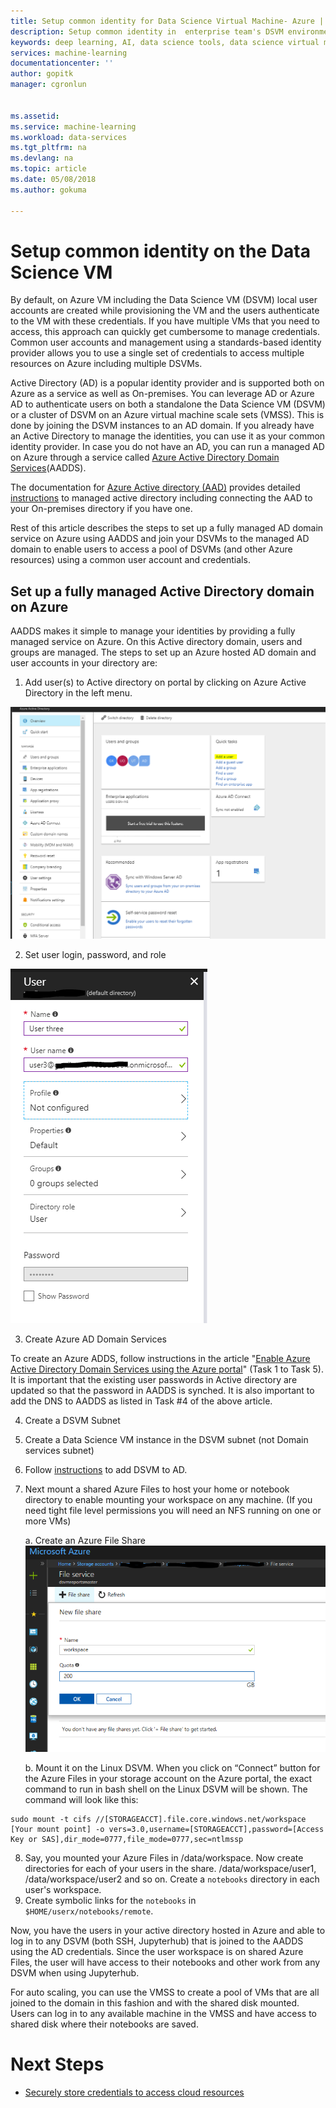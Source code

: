 ```yaml
---
title: Setup common identity for Data Science Virtual Machine- Azure | Microsoft Docs
description: Setup common identity in  enterprise team's DSVM environments.
keywords: deep learning, AI, data science tools, data science virtual machine, geospatial analytics, team data science process
services: machine-learning
documentationcenter: ''
author: gopitk
manager: cgronlun


ms.assetid: 
ms.service: machine-learning
ms.workload: data-services
ms.tgt_pltfrm: na
ms.devlang: na
ms.topic: article
ms.date: 05/08/2018
ms.author: gokuma

---
```


# Setup common identity on the Data Science VM

By default, on Azure VM including the Data Science VM (DSVM) local user accounts are created while provisioning the VM and the users authenticate to the VM with these credentials. If you have multiple VMs that you need to access, this approach can quickly get cumbersome to manage credentials. Common user accounts and  management using a standards-based identity provider allows you to use a single set of credentials to access multiple resources on Azure including multiple DSVMs. 

Active Directory (AD) is a popular identity provider and is supported both on Azure as a service as well as On-premises. You can leverage AD or Azure AD to authenticate users on both a standalone the Data Science VM (DSVM)  or a cluster of DSVM on an Azure virtual machine scale sets (VMSS). This is done by joining the DSVM instances to an AD domain. If you already have an Active Directory to manage the identities, you can use it as your common identity provider. In case you do not have an AD, you can run a managed AD on Azure through a service called [Azure Active Directory Domain Services](https://docs.microsoft.com/azure/active-directory-domain-services/)(AADDS). 

The documentation for [Azure Active directory (AAD)](https://docs.microsoft.com/azure/active-directory/) provides detailed [instructions](https://docs.microsoft.com/azure/active-directory/choose-hybrid-identity-solution#synchronized-identity) to managed active directory including connecting the AAD to your On-premises directory if you have one. 

Rest of this article describes the steps to set up a fully managed AD domain service on Azure using AADDS and join your DSVMs to the managed AD domain to enable users to access a pool of DSVMs (and other Azure resources) using a common user account and credentials. 

##  Set up a fully managed Active Directory domain on Azure

AADDS makes it simple to manage your identities by providing a fully managed service on Azure. On this Active directory domain, users and groups are managed.  The steps to set up an Azure hosted AD domain and user accounts in your directory are:

1. Add user(s) to Active directory on portal by clicking on Azure Active Directory in the left menu.  

![add-user-to-ad](./media/add-user-to-ad.png)

2.	Set user login, password, and role

![set-user-cred](./media/set-user-cred.png)


3.	Create Azure AD Domain Services

To create an Azure ADDS, follow instructions in the article "[Enable Azure Active Directory Domain Services using the Azure portal](https://docs.microsoft.com/azure/active-directory-domain-services/active-directory-ds-getting-started)" (Task 1 to Task 5). It is important that the existing user passwords in Active directory are updated so that the password in AADDS is synched. It is also important to add the DNS to AADDS as listed in Task #4 of the above article. 

4.	Create a DSVM Subnet 
5.	Create a Data Science VM instance in the DSVM subnet (not Domain services subnet)
6.	Follow [instructions](https://docs.microsoft.com/azure/active-directory-domain-services/active-directory-ds-join-ubuntu-linux-vm ) to add DSVM to AD. 

7.	Next mount a shared Azure Files to host your home or notebook directory to enable mounting your workspace on any machine. (If you need tight file level permissions you will need an NFS running on one or more VMs)

    a. Create an Azure File Share
    ![create-file-share](./media/create-file-share.png)

    
    b. Mount it on the Linux DSVM. When you click on “Connect” button for the Azure Files in your storage account on the Azure portal, the exact command to run in bash shell on the Linux DSVM will be shown. The command will look like this:

```
sudo mount -t cifs //[STORAGEACCT].file.core.windows.net/workspace [Your mount point] -o vers=3.0,username=[STORAGEACCT],password=[Access Key or SAS],dir_mode=0777,file_mode=0777,sec=ntlmssp
```
8.	Say, you mounted your Azure Files in /data/workspace. Now create directories for each of your users in the share. /data/workspace/user1, /data/workspace/user2 and so on. Create a ```notebooks``` directory in each user's workspace. 
9. Create symbolic links for the ```notebooks``` in ```$HOME/userx/notebooks/remote```.   

Now, you have the users in your active directory hosted in Azure and able to log in to any DSVM (both SSH, Jupyterhub) that is joined to the AADDS  using the AD credentials. Since the user workspace is on shared Azure Files, the user will have access to their notebooks and other work from any DSVM when using Jupyterhub. 

For auto scaling, you can use the VMSS to create a pool of VMs that are all joined to the domain in this fashion and with the shared disk mounted. Users can log in to any available machine in the VMSS and have access to shared disk where their notebooks are saved. 

# Next Steps

* [Securely store credentials to access cloud resources](dsvm-secure-access-keys.md)



